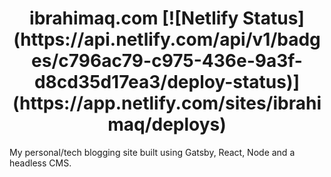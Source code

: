 

<h1 align="center">
  ibrahimaq.com [![Netlify Status](https://api.netlify.com/api/v1/badges/c796ac79-c975-436e-9a3f-d8cd35d17ea3/deploy-status)](https://app.netlify.com/sites/ibrahimaq/deploys)
</h1>

My personal/tech blogging site built using Gatsby, React, Node and a headless CMS.


